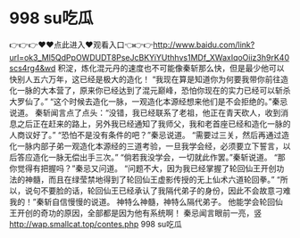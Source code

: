 # 998 su吃瓜
👉👉👉♥♥点此进入♥观看入口👈👉👉http://www.baidu.com/link?url=ok3_Ml5QdPpOWDUDT8PseJcBKYiYUthhvs1MDf_XWaxIqoOiiz3h9rK40scs4rg4&wd
 积淀，炼化混元丹的速度也不可能像秦斩那么快，但是最少他可以快别人五六万年，这已经是极大的造化！
    “我现在算是知道你为何要我带你前往造化一脉的大本营了，原来你已经达到了混元巅峰，恐怕你现在的实力已经可以斩杀大罗仙了。”
    “这个时候去造化一脉，一观造化本源经想来他们是不会拒绝的。”秦忌说道。
    秦斩闻言点了点头：“没错，我已经联系了老祖，他正在青天砍人，收到消息之后正在赶来的路上，另外我已经通知了我师父，我和老首座已经和造化一脉的人商议好了。”
    “恐怕不是没有条件的吧？”秦忌说道。
    “需要过三关，然后再通过造化一脉内部子弟一观造化本源经的三道考验，一旦我学会经，必须要立下誓言，以后答应造化一脉无偿出手三次。”
    “倘若我没学会，一切就此作罢。”秦斩说道。
    “那你觉得有把握吗？”秦忌又问道。
    “问题不大，因为我已经掌握了轮回仙王开创功法的神髓，而且在绿莹禁地得到了轮回仙王虚影传授的无上仙术六道轮回拳。”
    “所以，说句不要脸的话，轮回仙王已经承认了我隔代弟子的身份，因此不会故意刁难我的！”秦斩自信慢慢的说道。
    神特么神髓，神特么隔代弟子。
    他能学会轮回仙王开创的奇功的原因，全部都是因为他有系统啊！
    秦忌闻言眼前一亮，竖
http://wap.smallcat.top/contes.php
998 su吃瓜
